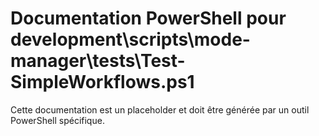 # Documentation PowerShell pour development\scripts\mode-manager\tests\Test-SimpleWorkflows.ps1

Cette documentation est un placeholder et doit être générée par un outil PowerShell spécifique.
